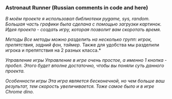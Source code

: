 ### Astronaut Runner (Russian comments in code and here)
*В моём проекте я использовал библиотеки pygame, sys, random.*
*Большая часть графики была сделана c помощью загрузки картинок. Идея проекта - создать игру, которая позволит вам скоротать время.*

*Методы
Все методы можно разделить на несколько групп: игрок, препятствия, задний фон, таймер.*
Также для удобства мы разделили игрока и препятствия на 2 разных класса.*

*Управление игры
Управление в игре очень простое, а именно 1 кнопка - пробел.*
*Этого будет вполне достаточно, чтобы вы поняли суть данного проекта.*

*Особенности игры
Эта игра является бесконечной, но чем больше ваш результат, тем скорость увеличивается. Тоже самое было и в игре Chrome* *dino.*
